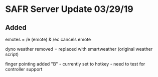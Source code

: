 # SAFR Server Update 03/29/19

## Added <a id="added"></a>

emotes = /e \(emote\) & /ec cancels emote

dyno weather removed = replaced with smartweather \(original weather script\)

finger pointing added "B" - currently set to hotkey - need to test for controller support 

